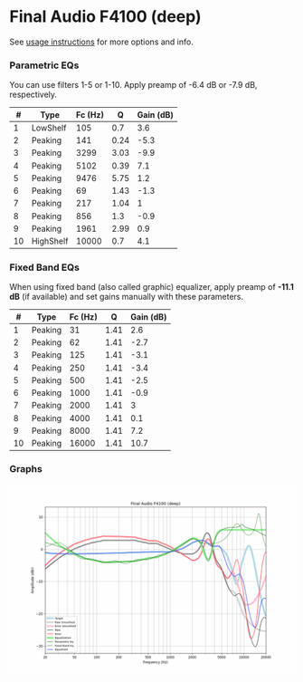 # Final Audio F4100 (deep)
See [usage instructions](https://github.com/jaakkopasanen/AutoEq#usage) for more options and info.

### Parametric EQs
You can use filters 1-5 or 1-10. Apply preamp of -6.4 dB or -7.9 dB, respectively.

|   # | Type      |   Fc (Hz) |    Q |   Gain (dB) |
|-----|-----------|-----------|------|-------------|
|   1 | LowShelf  |       105 | 0.7  |         3.6 |
|   2 | Peaking   |       141 | 0.24 |        -5.3 |
|   3 | Peaking   |      3299 | 3.03 |        -9.9 |
|   4 | Peaking   |      5102 | 0.39 |         7.1 |
|   5 | Peaking   |      9476 | 5.75 |         1.2 |
|   6 | Peaking   |        69 | 1.43 |        -1.3 |
|   7 | Peaking   |       217 | 1.04 |         1   |
|   8 | Peaking   |       856 | 1.3  |        -0.9 |
|   9 | Peaking   |      1961 | 2.99 |         0.9 |
|  10 | HighShelf |     10000 | 0.7  |         4.1 |

### Fixed Band EQs
When using fixed band (also called graphic) equalizer, apply preamp of **-11.1 dB** (if available) and set gains manually with these parameters.

|   # | Type    |   Fc (Hz) |    Q |   Gain (dB) |
|-----|---------|-----------|------|-------------|
|   1 | Peaking |        31 | 1.41 |         2.6 |
|   2 | Peaking |        62 | 1.41 |        -2.7 |
|   3 | Peaking |       125 | 1.41 |        -3.1 |
|   4 | Peaking |       250 | 1.41 |        -3.4 |
|   5 | Peaking |       500 | 1.41 |        -2.5 |
|   6 | Peaking |      1000 | 1.41 |        -0.9 |
|   7 | Peaking |      2000 | 1.41 |         3   |
|   8 | Peaking |      4000 | 1.41 |         0.1 |
|   9 | Peaking |      8000 | 1.41 |         7.2 |
|  10 | Peaking |     16000 | 1.41 |        10.7 |

### Graphs
![](./Final%20Audio%20F4100%20(deep).png)
